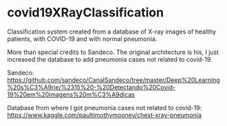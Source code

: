 # covid19XRayClassification
Classification system created from a database of X-ray images of healthy patients, with COVID-19 and with normal pneumonia.


More than special credits to Sandeco. The original architecture is his, I just increased the database to add pneumonia cases not related to covid-19.

Sandeco:
https://github.com/sandeco/CanalSandeco/tree/master/Deep%20Learning%20s%C3%A9rie/%2315%20-%20Detectando%20Covid-19%20em%20imagens%20m%C3%A9dicas


Database from where I got pneumonia cases not related to covid-19:
https://www.kaggle.com/paultimothymooney/chest-xray-pneumonia
